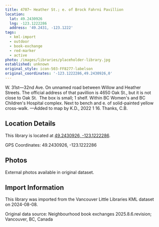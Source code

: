 ```yaml
---
title: 4707~ Heather St.; e. of Brock Fahrni Pavillion
location:
  lat: 49.2430926
  lng: -123.1222286
  address: '49.2431, -123.1222'
tags:
  - kml-import
  - outdoor
  - book-exchange
  - red-marker
  - active
photo: /images/libraries/placeholder-library.jpg
established: unknown
original_style: icon-503-FF8277-labelson
original_coordinates: '-123.1222286,49.2430926,0'
---
```

W. 31st—32nd Ave.
On unnamed road between Willow and Heather Streets. The official address of that pavillion is 4650 Oak St., but it is not close to Oak St. 
The box is small; 1 shelf.
Within BC Women's and BC Children's Hospital complex.
Next to bench and e. of solid-painted yellow cross-walk.
—Added to map by K.D., 2022 1 16. Thanks, C.B. 

## Location Details

This library is located at [49.2430926, -123.1222286](https://www.google.com/maps?q=49.2430926,-123.1222286).

GPS Coordinates: 49.2430926, -123.1222286

## Photos

External photos available in original dataset.

## Import Information

This library was imported from the Vancouver Little Libraries KML dataset on 2024-08-08.

Original data source: Neighbourhood book exchanges 2025.8.6.revision; Vancouver, BC, Canada
